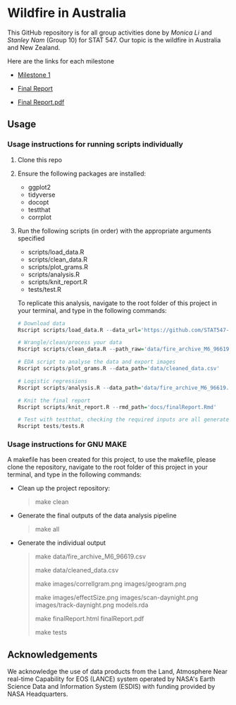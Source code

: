 # Wildfire in Australia 
This GitHub repository is for all group activities done by *Monica Li* and *Stanley Nam* (Group 10) for STAT 547. Our topic is the wildfire in Australia and New Zealand. 

Here are the links for each milestone
* [Milestone 1](https://stat547-ubc-2019-20.github.io/Group10/docs/milestone1.html)

* [Final Report](https://stat547-ubc-2019-20.github.io/Group10/finalReport.html)
* [Final Report.pdf](https://stat547-ubc-2019-20.github.io/Group10/finalReport.pdf)


## Usage

### Usage instructions for running scripts individually
1. Clone this repo

2. Ensure the following packages are installed:
    - ggplot2
    - tidyverse
    - docopt
    - testthat
    - corrplot

3. Run the following scripts (in order) with the appropriate arguments specified  
    - scripts/load_data.R   
    - scripts/clean_data.R  
    - scripts/plot_grams.R  
    - scripts/analysis.R   
    - scripts/knit_report.R 
    - tests/test.R          
    
    To replicate this analysis, navigate to the root folder of this project in your terminal, and type in the following commands:
    ```r
    # Download data
    Rscript scripts/load_data.R --data_url='https://github.com/STAT547-UBC-2019-20/data_sets/raw/master/fire_archive_M6_96619.csv'
    
    # Wrangle/clean/process your data 
    Rscript scripts/clean_data.R --path_raw='data/fire_archive_M6_96619.csv' --path_result='data/cleaned_data.csv'
    
    # EDA script to analyse the data and export images 
    Rscript scripts/plot_grams.R --data_path='data/cleaned_data.csv'
    
    # Logistic regressions
    Rscript scripts/analysis.R --data_path='data/fire_archive_M6_96619.csv'
    
    # Knit the final report
    Rscript scripts/knit_report.R --rmd_path='docs/finalReport.Rmd'
    
    # Test with testthat, checking the required inputs are all generated for kniting the report
    Rscript tests/tests.R
    ```
    
### Usage instructions for GNU MAKE
A makefile has been created for this project, to use the makefile, please clone the repository, navigate to the root folder of this project in your terminal, and type in the following commands:

- Clean up the project repository:
    > make clean
    
- Generate the final outputs of the data analysis pipeline
    > make all
    
- Generate the individual output
    > make data/fire_archive_M6_96619.csv
    >
    > make data/cleaned_data.csv 
    >
    > make images/correllgram.png images/geogram.png
    >
    > make images/effectSize.png images/scan-daynight.png images/track-daynight.png models.rda
    >
    > make finalReport.html finalReport.pdf
    >
    > make tests
  
    
## Acknowledgements

We acknowledge the use of data products from the Land, Atmosphere Near real-time Capability for EOS (LANCE) system operated by NASA's Earth Science Data and Information System (ESDIS) with funding provided by NASA Headquarters.

